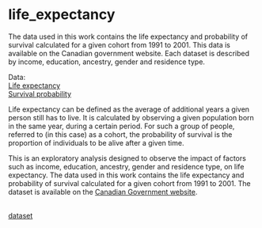 # life_expectancy
The data used in this work contains the life expectancy and probability of survival calculated for a given cohort from 1991 to 2001. This data is available on the Canadian government website. Each dataset is described by income, education, ancestry, gender and residence type.  

Data: 
<br>[Life expectancy](https://doi.org/10.25318/1310013401-eng)
<br>[Survival probability](https://www150.statcan.gc.ca/t1/tbl1/en/tv.action?pid=1310013501)


Life expectancy can be defined as the average of additional years a given person still has to live. It is calculated by observing a given population born in the same year, during a certain period. For such a group of people, referred to (in this case) as a cohort, the probability of survival is the proportion of individuals to be alive after a given time.

This is an exploratory analysis designed to observe the impact of factors such as income, education, ancestry, gender and residence type, on life expectancy. The data used in this work contains the life expectancy and probability of survival calculated for a given cohort from 1991 to 2001. The dataset is available on the [Canadian Government website](https://www150.statcan.gc.ca/t1/tbl1/en/tv.action?pid=1310013401).

<br>[dataset](https://www150.statcan.gc.ca/n1/tbl/csv/13100134-eng.zip)</br>
